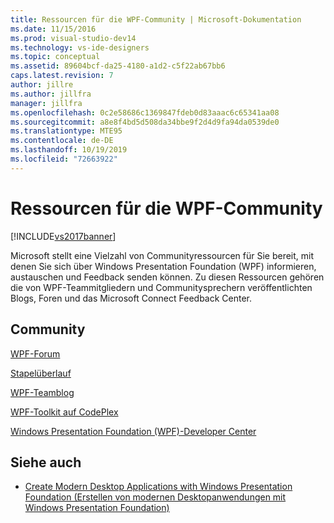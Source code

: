 ```yaml
---
title: Ressourcen für die WPF-Community | Microsoft-Dokumentation
ms.date: 11/15/2016
ms.prod: visual-studio-dev14
ms.technology: vs-ide-designers
ms.topic: conceptual
ms.assetid: 89604bcf-da25-4180-a1d2-c5f22ab67bb6
caps.latest.revision: 7
author: jillre
ms.author: jillfra
manager: jillfra
ms.openlocfilehash: 0c2e58686c1369847fdeb0d83aaac6c65341aa08
ms.sourcegitcommit: a8e8f4bd5d508da34bbe9f2d4d9fa94da0539de0
ms.translationtype: MTE95
ms.contentlocale: de-DE
ms.lasthandoff: 10/19/2019
ms.locfileid: "72663922"
---
```

# <a name="wpf-community-resources"></a>Ressourcen für die WPF-Community
[!INCLUDE[vs2017banner](../includes/vs2017banner.md)]

Microsoft stellt eine Vielzahl von Communityressourcen für Sie bereit, mit denen Sie sich über Windows Presentation Foundation (WPF) informieren, austauschen und Feedback senden können. Zu diesen Ressourcen gehören die von WPF-Teammitgliedern und Communitysprechern veröffentlichten Blogs, Foren und das Microsoft Connect Feedback Center.

## <a name="community"></a>Community
 [WPF-Forum](http://go.microsoft.com/fwlink/?LinkId=187440)

 [Stapelüberlauf](http://stackoverflow.com/questions/tagged/wpf)

 [WPF-Teamblog](http://blogs.msdn.com/b/wpf/)

 [WPF-Toolkit auf CodePlex](http://wpf.codeplex.com/)

 [Windows Presentation Foundation (WPF)-Developer Center](https://www.visualstudio.com/features/wpf-vs)

## <a name="see-also"></a>Siehe auch

- [Create Modern Desktop Applications with Windows Presentation Foundation (Erstellen von modernen Desktopanwendungen mit Windows Presentation Foundation)](../designers/create-modern-desktop-applications-with-windows-presentation-foundation.md)